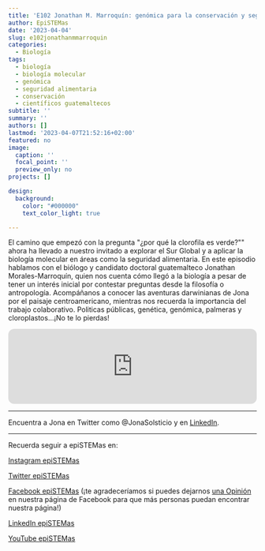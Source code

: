 ```yaml
---
title: 'E102 Jonathan M. Marroquín: genómica para la conservación y seguridad alimentaria'
author: EpiSTEMas
date: '2023-04-04'
slug: e102jonathanmmarroquin
categories:
  - Biología
tags:
  - biología
  - biología molecular
  - genómica
  - seguridad alimentaria
  - conservación
  - científicos guatemaltecos
subtitle: ''
summary: ''
authors: []
lastmod: '2023-04-07T21:52:16+02:00'
featured: no
image:
  caption: ''
  focal_point: ''
  preview_only: no
projects: []

design:
  background:
    color: "#000000"
    text_color_light: true

---
```



El camino que empezó con la pregunta "¿por qué la clorofila es verde?"" ahora ha llevado a nuestro invitado a explorar el Sur Global y a aplicar la biología molecular en áreas como la seguridad alimentaria. En este episodio hablamos con el biólogo y candidato doctoral guatemalteco Jonathan Morales-Marroquín, quien nos cuenta cómo llegó a la biología a pesar de tener un interés inicial por contestar preguntas desde la filosofía o antropología. Acompáñanos a conocer las aventuras darwinianas de Jona por el paisaje centroamericano, mientras nos recuerda la importancia del trabajo colaborativo. Politicas públicas, genética, genómica, palmeras y cloroplastos...¡No te lo pierdas! 


<iframe style="border-radius:12px" src="https://open.spotify.com/embed/episode/4igK8Re3L64Da5bFiuNiuK?utm_source=generator&theme=0" width="100%" height="152" frameBorder="0" allowfullscreen="" allow="autoplay; clipboard-write; encrypted-media; fullscreen; picture-in-picture" loading="lazy"></iframe>

- - - - - 


Encuentra a Jona en Twitter como @JonaSolsticio y en [LinkedIn](www.linkedin.com/in/jonathanmoralesmarroquin). 

- - - - -

Recuerda seguir a epiSTEMas en:

[Instagram epiSTEMas](https://www.instagram.com/epistemas/)  

[Twitter epiSTEMas](https://twitter.com/epiSTEMas_Pod)

[Facebook epiSTEMas](https://www.facebook.com/epiSTEMasPod) (¡te agradeceríamos si puedes dejarnos [una Opinión](https://www.facebook.com/epiSTEMasPod/reviews/) en nuestra página de Facebook para que más personas puedan encontrar nuestra página!)

[LinkedIn epiSTEMas](https://www.linkedin.com/company/epistemas-podcast/)

[YouTube epiSTEMas](https://www.youtube.com/@epistemaspodcast)